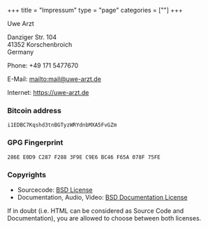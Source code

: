 +++
title = "Impressum"
type = "page"
categories = [""]
+++

Uwe Arzt

Danziger Str. 104<br/>
41352 Korschenbroich<br/>
Germany

Phone: +49 171 5477670

E-Mail: <mailto:mail@uwe-arzt.de>

Internet: <https://uwe-arzt.de>

### Bitcoin address

~~~~
i1EDBC7Kqshd3tnBGTyzWRYdnbMXA5FvGZm
~~~~

### GPG Fingerprint

~~~~
286E E0D9 C287 F288 3F9E C9E6 BC46 F65A 078F 75FE
~~~~

### Copyrights

* Sourcecode: [BSD License](bsd-license)
* Documentation, Audio, Video: [BSD Documentation License](bsd-documentation-license)

If in doubt (i.e. HTML can be considered as Source Code and Documentation), you are allowed to choose between
both licenses.
